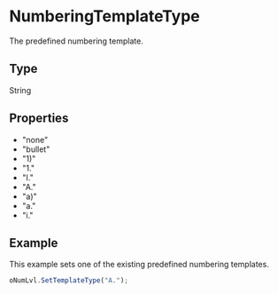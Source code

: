 # NumberingTemplateType

The predefined numbering template.

## Type

String

## Properties

- "none" 
- "bullet" 
- "1)" 
- "1." 
- "I." 
- "A." 
- "a)" 
- "a." 
- "i."

## Example

This example sets one of the existing predefined numbering templates.

```javascript
oNumLvl.SetTemplateType("A.");
```